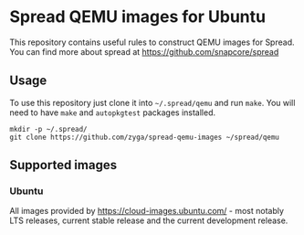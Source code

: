 # Spread QEMU images for Ubuntu

This repository contains useful rules to construct QEMU images for Spread.
You can find more about spread at https://github.com/snapcore/spread

## Usage

To use this repository just clone it into `~/.spread/qemu` and run `make`. You
will need to have `make` and `autopkgtest` packages installed.

```shell
mkdir -p ~/.spread/
git clone https://github.com/zyga/spread-qemu-images ~/spread/qemu
```

## Supported images

### Ubuntu

All images provided by https://cloud-images.ubuntu.com/ - most notably LTS
releases, current stable release and the current development release.
